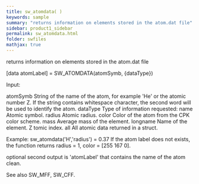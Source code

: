 ```yaml
---
title: sw_atomdata( )
keywords: sample
summary: "returns information on elements stored in the atom.dat file"
sidebar: product1_sidebar
permalink: sw_atomdata.html
folder: swfiles
mathjax: true
---
```

  returns information on elements stored in the atom.dat file
 
  [data atomLabel] = SW_ATOMDATA(atomSymb, {dataType})
 
  Input:
 
  atomSymb  String of the name of the atom, for example 'He' or the atomic
            number Z. If the string contains whitespace character, the
            second word will be used to identify the atom.
  dataType  Type of information requested:
                name        Atomic symbol.
                radius      Atomic radius.
                color       Color of the atom from the CPK color scheme.
                mass        Average mass of the element.
                longname    Name of the element.
                Z           tomic index.
                all         All atomic data returned in a struct.
 
  Example:
  sw_atomdata('H','radius') = 0.37
  If the atom label does not exists, the function returns radius = 1,
  color = [255 167 0].
 
  optional second output is 'atomLabel' that contains the name of the atom
  clean.
 
  See also SW_MFF, SW_CFF.
 
